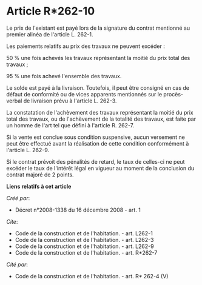 # Article R*262-10

Le prix de l'existant est payé lors de la signature du contrat mentionné au premier alinéa de l'article L. 262-1. 

Les paiements relatifs au prix des travaux ne peuvent excéder : 

50 % une fois achevés les travaux représentant la moitié du prix total des travaux ; 

95 % une fois achevé l'ensemble des travaux. 

Le solde est payé à la livraison. Toutefois, il peut être consigné en cas de défaut de conformité ou de vices apparents
mentionnés sur le procès-verbal de livraison prévu à l'article L. 262-3. 

La constatation de l'achèvement des travaux représentant la moitié du prix total des travaux, ou de l'achèvement de la
totalité des travaux, est faite par un homme de l'art tel que défini à l'article R. 262-7. 

Si la vente est conclue sous condition suspensive, aucun versement ne peut être effectué avant la réalisation de cette
condition conformément à l'article L. 262-9. 

Si le contrat prévoit des pénalités de retard, le taux de celles-ci ne peut excéder le taux de l'intérêt légal en vigueur au
moment de la conclusion du contrat majoré de 2 points.

**Liens relatifs à cet article**

_Créé par_:

  - Décret n°2008-1338 du 16 décembre 2008 - art. 1

_Cite_:

  - Code de la construction et de l'habitation. - art. L262-1
  - Code de la construction et de l'habitation. - art. L262-3
  - Code de la construction et de l'habitation. - art. L262-9
  - Code de la construction et de l'habitation. - art. R*262-7

_Cité par_:

  - Code de la construction et de l'habitation. - art. R* 262-4 (V)
